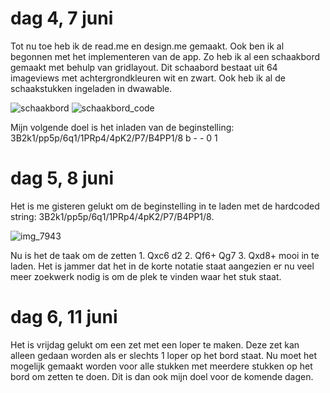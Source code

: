 # dag 4, 7 juni

Tot nu toe heb ik de read.me en design.me gemaakt. Ook ben ik al begonnen met het implementeren van de app. Zo heb ik al een schaakbord gemaakt met behulp van gridlayout. Dit schaabord bestaat uit 64 imageviews met achtergrondkleuren wit en zwart. Ook heb ik al de schaakstukken ingeladen in dwawable. 

![schaakbord](https://user-images.githubusercontent.com/36193067/41087605-696ace3a-6a3d-11e8-8a43-584ad7cff8cb.png)
![schaakbord_code](https://user-images.githubusercontent.com/36193067/41087606-69883ad8-6a3d-11e8-8fcd-8e8862540005.png)

Mijn volgende doel is het inladen van de beginstelling: 3B2k1/pp5p/6q1/1PRp4/4pK2/P7/B4PP1/8 b - - 0 1

# dag 5, 8 juni
Het is me gisteren gelukt om de beginstelling in te laden met de hardcoded string: 3B2k1/pp5p/6q1/1PRp4/4pK2/P7/B4PP1/8.

![img_7943](https://user-images.githubusercontent.com/36193067/41151198-5f1ae040-6b10-11e8-8c19-bbd1cec4d1de.JPG)

Nu is het de taak om de zetten 1. Qxc6 d2 2. Qf6+ Qg7 3. Qxd8+ mooi in te laden. Het is jammer dat het in de korte notatie staat aangezien er nu veel meer zoekwerk nodig is om de plek te vinden waar het stuk staat.

# dag 6, 11 juni
Het is vrijdag gelukt om een zet met een loper te maken. Deze zet kan alleen gedaan worden als er slechts 1 loper op het bord staat. Nu moet het mogelijk gemaakt worden voor alle stukken met meerdere stukken op het bord om zetten te doen. Dit is dan ook mijn doel voor de komende dagen.
